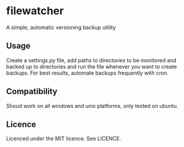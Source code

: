 filewatcher
===========

A simple, automatic versioning backup utility

## Usage
Create a settings.py file, add paths to directories to be monitored and backed up to directories and run the file whenever you want to create backups.  For best results, automate backups frequently with cron.

## Compatibility
Shoud work on all windows and unix platforms, only tested on ubuntu.

## Licence
Licenced under the MIT licence.  See LICENCE.

